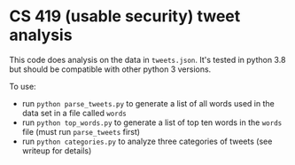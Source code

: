 # CS 419 (usable security) tweet analysis

This code does analysis on the data in `tweets.json`. It's tested in python 3.8 but should be compatible with other python 3 versions.

To use:
* run `python parse_tweets.py` to generate a list of all words used in the data set in a file called `words`
* run `python top_words.py` to generate a list of top ten words in the `words` file (must run `parse_tweets` first)
* run `python categories.py` to analyze three categories of tweets (see writeup for details)
